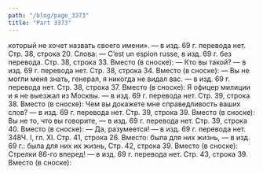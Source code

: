 ```yaml
---
path: "/blog/page_3373"
title: "Part 3373"
---
```


 который не хочет назвать своего имени». — в изд. 69 г. перевода нет.
Стр. 38, строка 20.
Слова: — C’est un espion russe, в изд. 69 г. без перевода.
Стр. 38, строка 33.
Вместо (в сноске): — Кто вы такой? — в изд. 69 г. перевода нет.
Стр. 38, строка 34.
Вместо (в сноске): — Вы не могли меня знать, генерал, я никогда не видал вас. — в изд. 69 г. перевода нет.
Стр. 38, строка 37.
Вместо (в сноске): Я офицер милиции и я не выезжал из Москвы. — в изд. 69 г. перевода нет.
Стр. 39, строка 38.
Вместо (в сноске): Чем вы докажете мне справедливость ваших слов? — в изд. 69 г. перевода нет.
Стр. 39, строка 39.
Вместо (в сноске): Вы не то, что вы говорите, — в изд. 69 г. перевода нет.
Стр. 39, строка 40.
Вместо (в сноске): — Да, разумеется! — в изд. 69 г. перевода нет.
348Ч. I, гл. XI.
Стр. 41, строка 26.
Вместо: была для них жизнь, — в изд. 69 г.: была для них их жизнь,
Стр. 42, строка 39.
Вместо (в сноске): Стрелки 86-го вперед! — в изд. 69 г. перевода нет.
Стр. 43, строка 39.
Вместо (в сноске): 
